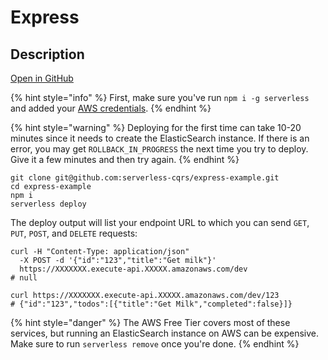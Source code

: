 # Express

## Description

[Open in GitHub](https://github.com/serverless-cqrs/express-example)

{% hint style="info" %}
First, make sure you've run `npm i -g serverless` and added your [AWS credentials](https://serverless.com/framework/docs/providers/aws/guide/credentials/).
{% endhint %}

{% hint style="warning" %}
Deploying for the first time can take 10-20 minutes since it needs to create the ElasticSearch instance. If there is an error, you may get `ROLLBACK_IN_PROGRESS` the next time you try to deploy. Give it a few minutes and then try again.
{% endhint %}

```text
git clone git@github.com:serverless-cqrs/express-example.git
cd express-example
npm i
serverless deploy
```

The deploy output will list your endpoint URL to which you can send `GET`, `PUT`, `POST`, and `DELETE` requests:

```text
curl -H "Content-Type: application/json"
  -X POST -d '{"id":"123","title":"Get milk"}'
  https://XXXXXXX.execute-api.XXXXX.amazonaws.com/dev
# null

curl https://XXXXXXX.execute-api.XXXXX.amazonaws.com/dev/123
# {"id":"123","todos":[{"title":"Get Milk","completed":false}]}

```

{% hint style="danger" %}
The AWS Free Tier covers most of these services, but running an ElasticSearch instance on AWS can be expensive. Make sure to run `serverless remove` once you're done.
{% endhint %}

